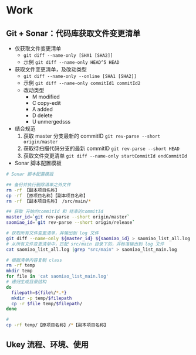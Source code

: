 # Work

## Git + Sonar：代码库获取文件变更清单

- 仅获取文件变更清单
  - `git diff --name-only [SHA1 [SHA2]]`
  - 示例 `git diff --name-only HEAD^5 HEAD`
- 获取文件变更清单，及改动类型
  - `git diff --name-only --online [SHA1 [SHA2]]`
  - 示例 `git diff --name-only commitId1 commitId2`
  - 改动类型
    - M modified
    - C copy-edit
    - A added
    - D delete
    - U unmergedsss
- 结合规范
  1. 获取 master 分支最新的 commitID `git rev-parse --short origin/master`
  2. 获取待扫描代码分支的最新 commitID `git rev-parse --short HEAD`
  3. 获取文件变更清单 `git diff --name-only startCommitId endCommitId`
- Sonar 脚本配置模板

```bash
# Sonar 脚本配置模版

## 备份并执行删除清单之外文件
rm -rf 【副本项目名称】
cp -rf 【原项目名称】【副本项目名称】
rm -rf 【副本项目名称】 /src/main/*

## 获取 开始的commitId 和 结束的commitId
master_id=`git rev-parse --short origin/master`
saomiao_id=`git rev-parse --short origin/release`

# 获取所有文件变更清单，并输出到 log 文件
git diff --name-only ${master_id} ${saomiao_id} > saomiao_list_all.log
# 从所有文件变更清单中，匹配 src/main 目录下的，并标准输出到 log 文件
cat saomiao_list_all.log |grep "src/main" > saomiao_list_main.log

# 根据清单内容复制 class
rm -rf temp
mkdir temp
for file in 'cat saomiao_list_main.log'
# 递归生成目录结构
do
  filepath=${file%/*.*}
  mkdir -p temp/$filepath
  cp -r $file temp/$filepath/
done

#
cp -rf temp/【原项目名称】/*【副本项目名称】
```

## Ukey 流程、环境、使用
